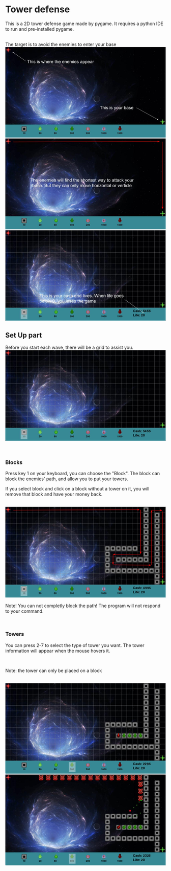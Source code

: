# Tower defense
This is a 2D tower defense game made by pygame. It requires a python IDE to run and pre-installed pygame.

<br>
The target is to avoid the enemies to enter your base

<br>
<img src = "readme_images/pygame-td.jpg">

<img src = "readme_images/pygame-td (1).jpg">

<img src = "readme_images/pygame-td (2).jpg">

<br>

## Set Up part
Before you start each wave, there will be a grid to assist you.
<br>
<img src = "readme_images/pygame-td (3).jpg">

<br>

### Blocks
Press key 1 on your keyboard, you can choose the "Block". The block can block the enemies' path, and allow you to put your towers.

If you select block and click on a block without a tower on it, you will remove that block and have your money back.

<br>
<img src = "readme_images/pygame-td (4).jpg">
<br>

Note! You can not completly block the path! The program will not respond to your command.

<br>

### Towers
You can press 2-7 to select the type of tower you want. The tower information will appear when the mouse hovers it.

<br>

Note: the tower can only be placed on a block

<br>

<img src = "readme_images/pygame-td (5).jpg">
<img src = "readme_images/pygame-td (6).jpg">
